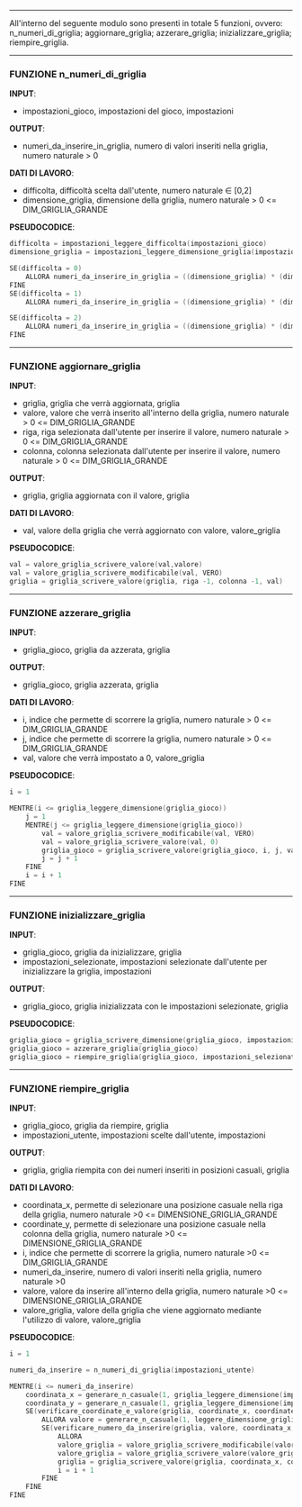 
---
All'interno del seguente modulo sono presenti in totale 5 funzioni, ovvero: n_numeri_di_griglia; aggiornare_griglia; azzerare_griglia; inizializzare_griglia; riempire_griglia.

---
### FUNZIONE  n_numeri_di_griglia
**INPUT**:
- impostazioni_gioco, impostazioni del gioco, impostazioni

**OUTPUT**:
- numeri_da_inserire_in_griglia, numero di valori inseriti nella griglia, numero naturale > 0

**DATI DI LAVORO**:
- difficolta, difficoltà scelta dall'utente, numero naturale $\in$ \[0,2]
- dimensione_griglia, dimensione della griglia, numero naturale > 0 <= DIM_GRIGLIA_GRANDE

**PSEUDOCODICE**:
```C
difficolta = impostazioni_leggere_difficolta(impostazioni_gioco)
dimensione_griglia = impostazioni_leggere_dimensione_griglia(impostazioni_gioco)

SE(difficolta = 0) 
	ALLORA numeri_da_inserire_in_griglia = ((dimensione_griglia) * (dimensione_griglia) * PERCENTUALE_DIFFICOLTA_FACILE)
FINE
SE(difficolta = 1) 
	ALLORA numeri_da_inserire_in_griglia = ((dimensione_griglia) * (dimensione_griglia) * PERCENTUALE_DIFFICOLTA_MEDIA)

SE(difficolta = 2) 
	ALLORA numeri_da_inserire_in_griglia = ((dimensione_griglia) * (dimensione_griglia) * PERCENTUALE_DIFFICOLTA_DIFFICILE)
FINE
```
---
### FUNZIONE  aggiornare_griglia
**INPUT**:
- griglia, griglia che verrà aggiornata, griglia
- valore, valore che verrà inserito all'interno della griglia, numero naturale > 0 <= DIM_GRIGLIA_GRANDE
- riga, riga selezionata dall'utente per inserire il valore, numero naturale > 0 <= DIM_GRIGLIA_GRANDE
- colonna, colonna selezionata dall'utente per inserire il valore, numero naturale > 0 <= DIM_GRIGLIA_GRANDE

**OUTPUT**:
- griglia, griglia aggiornata con il valore, griglia

**DATI DI LAVORO**:
- val, valore della griglia che verrà aggiornato con valore, valore_griglia

**PSEUDOCODICE**:
```C
val = valore_griglia_scrivere_valore(val,valore)
val = valore_griglia_scrivere_modificabile(val, VERO)
griglia = griglia_scrivere_valore(griglia, riga -1, colonna -1, val)
```
---
### FUNZIONE  azzerare_griglia
**INPUT**:
- griglia_gioco, griglia da azzerata, griglia

**OUTPUT**:
- griglia_gioco, griglia azzerata, griglia

**DATI DI LAVORO**:
- i, indice che permette di scorrere la griglia, numero naturale > 0  <= DIM_GRIGLIA_GRANDE
- j, indice che permette di scorrere la griglia, numero naturale > 0 <= DIM_GRIGLIA_GRANDE
- val, valore che verrà impostato a 0, valore_griglia

**PSEUDOCODICE**:
```C
i = 1

MENTRE(i <= griglia_leggere_dimensione(griglia_gioco))
	j = 1
	MENTRE(j <= griglia_leggere_dimensione(griglia_gioco))
		val = valore_griglia_scrivere_modificabile(val, VERO)
		val = valore_griglia_scrivere_valore(val, 0)
		griglia_gioco = griglia_scrivere_valore(griglia_gioco, i, j, val)
		j = j + 1
	FINE
	i = i + 1
FINE 
```
---
### FUNZIONE  inizializzare_griglia
**INPUT**:
- griglia_gioco, griglia da inizializzare, griglia
- impostazioni_selezionate, impostazioni selezionate dall'utente per inizializzare la griglia, impostazioni

**OUTPUT**:
- griglia_gioco, griglia inizializzata con le impostazioni selezionate, griglia

**PSEUDOCODICE**:
```C
griglia_gioco = griglia_scrivere_dimensione(griglia_gioco, impostazioni_leggere_dimensione_griglia(impostazioni_selezionate))
griglia_gioco = azzerare_griglia(griglia_gioco)
griglia_gioco = riempire_griglia(griglia_gioco, impostazioni_selezionate)
```
---
### FUNZIONE  riempire_griglia
**INPUT**:
- griglia_gioco, griglia da riempire, griglia
- impostazioni_utente, impostazioni scelte dall'utente, impostazioni

**OUTPUT**:
- griglia, griglia riempita con dei numeri inseriti in posizioni casuali, griglia

**DATI DI LAVORO**:
- coordinata_x, permette di selezionare una posizione casuale nella riga della griglia, numero naturale >0 <= DIMENSIONE_GRIGLIA_GRANDE
- coordinate_y, permette di selezionare una posizione casuale nella colonna della griglia, numero naturale >0 <= DIMENSIONE_GRIGLIA_GRANDE
- i, indice che permette di scorrere la griglia, numero naturale >0 <= DIM_GRIGLIA_GRANDE
- numeri_da_inserire, numero di valori inseriti nella griglia, numero naturale >0 
- valore, valore da inserire all'interno della griglia, numero naturale >0 <= DIMENSIONE_GRIGLIA_GRANDE
- valore_griglia, valore della griglia che viene aggiornato mediante l'utilizzo di valore, valore_griglia

**PSEUDOCODICE**:
```C
i = 1

numeri_da_inserire = n_numeri_di_griglia(impostazioni_utente)

MENTRE(i <= numeri_da_inserire)
	coordinata_x = generare_n_casuale(1, griglia_leggere_dimensione(impostazioni_utente)) 
	coordinata_y = generare_n_casuale(1, griglia_leggere_dimensione(impostazioni_utente)) 
	SE(verificare_coordinate_e_valore(griglia, coordinate_x, coordinate_y) = VERO) 
		ALLORA valore = generare_n_casuale(1, leggere_dimensione_griglia(impostazioni_utente))
		SE(verificare_numero_da_inserire(griglia, valore, coordinata_x, coordinata_y)= VERO)
			ALLORA 
			valore_griglia = valore_griglia_scrivere_modificabile(valore_griglia, FALSO)
			valore_griglia = valore_griglia_scrivere_valore(valore_griglia, valore)
			griglia = griglia_scrivere_valore(griglia, coordinata_x, coordinata_y, valore_griglia)
			i = i + 1	
		FINE 			
	FINE
FINE
```